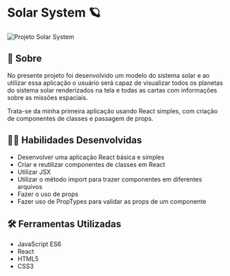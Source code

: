 # Solar System :ringed_planet:

![Projeto Solar System](https://user-images.githubusercontent.com/98343640/188335443-a7cdaba7-2bb3-46a0-984b-0926de1a36ae.png)


## :page_with_curl: Sobre

No presente projeto foi desenvolvido um modelo do sistema solar e ao utilizar essa aplicação o usuário será capaz de visualizar todos os planetas do sistema solar renderizados na tela e todas as cartas com informações sobre as missões espaciais.

Trata-se da minha primeira aplicação usando React simples, com criação de componentes de classes e passagem de props.

## :man_technologist: Habilidades Desenvolvidas

* Desenvolver uma aplicação React básica e simples 
* Criar e reutilizar componentes de classes em React
* Utilizar JSX
* Utilizar o método import para trazer componentes em diferentes arquivos
* Fazer o uso de props
* Fazer uso de PropTypes para validar as props de um componente

## :hammer_and_wrench: Ferramentas Utilizadas

* JavaScript ES6
* React
* HTML5
* CSS3
